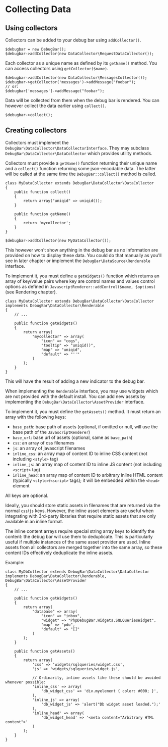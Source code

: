 # Collecting Data

## Using collectors

Collectors can be added to your debug bar using `addCollector()`.

    $debugbar = new DebugBar();
    $debugbar->addCollector(new DataCollector\RequestDataCollector());

Each collector as a unique name as defined by its `getName()` method. You can
access collectors using `getCollector($name)`.

    $debugbar->addCollector(new DataCollector\MessagesCollector());
    $debugbar->getCollector('messages')->addMessage("foobar");
    // or:
    $debugbar['messages']->addMessage("foobar");

Data will be collected from them when the debug bar is rendered. You can however
collect the data earlier using `collect()`.

    $debugbar->collect();

## Creating collectors

Collectors must implement the `DebugBar\DataCollector\DataCollectorInterface`. They
may subclass `DebugBar\DataCollector\DataCollector` which provides utility methods.

Collectors must provide a `getName()` function returning their unique name and a
`collect()` function returning some json-encodable data. The latter will be called at the
same time the `DebugBar::collect()` method is called.

    class MyDataCollector extends DebugBar\DataCollector\DataCollector
    {
        public function collect()
        {
            return array("uniqid" => uniqid());
        }

        public function getName()
        {
            return 'mycollector';
        }
    }

    $debugbar->addCollector(new MyDataCollector());

This however won't show anything in the debug bar as no information are provided
on how to display these data. You could do that manually as you'll see in later chapter
or implement the `DebugBar\DataSource\Renderable` interface.

To implement it, you must define a `getWidgets()` function which returns an array
of key/value pairs where key are control names and values control options as defined
in `JavascriptRenderer::addControl($name, $options)` (see Rendering chapter).

    class MyDataCollector extends DebugBar\DataCollector\DataCollector implements DebugBar\DataCollector\Renderable
    {
        // ...

        public function getWidgets()
        {
            return array(
                "mycollector" => array(
                    "icon" => "cogs",
                    "tooltip" => "uniqid()",
                    "map" => "uniqid",
                    "default" => "''"
                )
            );
        }
    }

This will have the result of adding a new indicator to the debug bar.

When implementing the `Renderable` interface, you may use widgets which are not provided
with the default install. You can add new assets by implementing the `DebugBar\DataCollector\AssetProvider` interface.

To implement it, you must define the `getAssets()` method. It must return an array with the
following keys:

 - `base_path`: base path of assets (optional, if omitted or null, will use the base path of the `JavascriptRenderer`)
 - `base_url`: base url of assets (optional, same as `base_path`)
 - `css`: an array of css filenames
 - `js`: an array of javascript filenames
 - `inline_css`: an array map of content ID to inline CSS content (not including `<style>` tag)
 - `inline_js`: an array map of content ID to inline JS content (not including `<script>` tag)
 - `inline_head`: an array map of content ID to arbitrary inline HTML content (typically
   `<style>`/`<script>` tags); it will be embedded within the `<head>` element

All keys are optional.

Ideally, you should store static assets in filenames that are returned via the normal `css`/`js`
keys.  However, the inline asset elements are useful when integrating with 3rd-party
libraries that require static assets that are only available in an inline format.

The inline content arrays require special string array keys to identify the content:  the debug bar
will use them to deduplicate.  This is particularly useful if multiple instances of the same asset
provider are used.  Inline assets from all collectors are merged together into the same array,
so these content IDs effectively deduplicate the inline assets.

Example:

    class MyDbCollector extends DebugBar\DataCollector\DataCollector implements DebugBar\DataCollector\Renderable, DebugBar\DataCollector\AssetProvider
    {
        // ...

        public function getWidgets()
        {
            return array(
                "database" => array(
                    "icon" => "inbox",
                    "widget" => "PhpDebugBar.Widgets.SQLQueriesWidget",
                    "map" => "pdo",
                    "default" => "[]"
                )
            );
        }

        public function getAssets()
        {
            return array(
                'css' => 'widgets/sqlqueries/widget.css',
                'js' => 'widgets/sqlqueries/widget.js',

                // Ordinarily, inline assets like these should be avoided whenever possible:
                'inline_css' => array(
                    'db_widget_css' => 'div.myelement { color: #000; }',
                ),
                'inline_js' => array(
                    'db_widget_js' => 'alert("Db widget asset loaded.");'
                ),
                'inline_head' => array(
                    'db_widget_head' => '<meta content="Arbitrary HTML content">'
                )
            );
        }
    }
